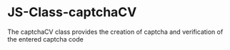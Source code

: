 # JS-Class-captchaCV
The captchaCV class provides the creation of captcha and verification of the entered captcha code
